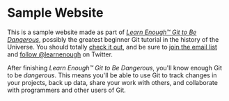 # Sample Website

This is a sample website made as part of [*Learn Enough&trade; Git to Be
Dangerous*](http://learnenough.com/git-tutorial), possibly the greatest
beginner Git tutorial in the history of the Universe. You should totally
[check it out](http://learnenough.com/git-tutorial), and be sure to [join
the email list](http://learnenough.com/#email_list) and [follow @learnenough](http://twitter.com/learnenough) on Twitter.

After finishing *Learn Enough&trade; Git to Be Dangerous*, you'll know enough
Git to be *dangerous*. This means you'll be able to use Git to track changes in
your projects, back up data, share your work with others, and collaborate with
programmers and other users of Git.
